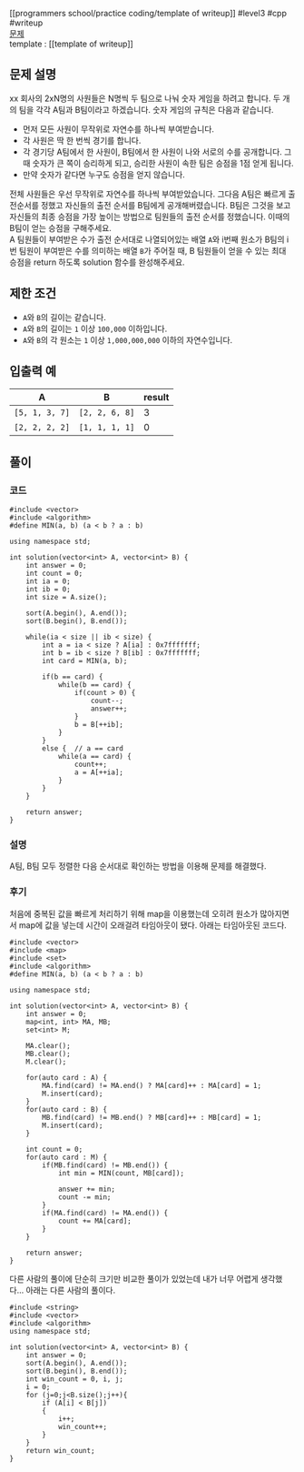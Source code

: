 
[[programmers school/practice coding/template of writeup]] #level3 #cpp #writeup  
[문제](https://school.programmers.co.kr/learn/courses/30/lessons/12987)  
template : [[template of writeup]]  

## 문제 설명  

xx 회사의 2xN명의 사원들은 N명씩 두 팀으로 나눠 숫자 게임을 하려고 합니다. 두 개의 팀을 각각 A팀과 B팀이라고 하겠습니다. 숫자 게임의 규칙은 다음과 같습니다.  

- 먼저 모든 사원이 무작위로 자연수를 하나씩 부여받습니다.  
- 각 사원은 딱 한 번씩 경기를 합니다.  
- 각 경기당 A팀에서 한 사원이, B팀에서 한 사원이 나와 서로의 수를 공개합니다. 그때 숫자가 큰 쪽이 승리하게 되고, 승리한 사원이 속한 팀은 승점을 1점 얻게 됩니다.  
- 만약 숫자가 같다면 누구도 승점을 얻지 않습니다.  

전체 사원들은 우선 무작위로 자연수를 하나씩 부여받았습니다. 그다음 A팀은 빠르게 출전순서를 정했고 자신들의 출전 순서를 B팀에게 공개해버렸습니다. B팀은 그것을 보고 자신들의 최종 승점을 가장 높이는 방법으로 팀원들의 출전 순서를 정했습니다. 이때의 B팀이 얻는 승점을 구해주세요.  
A 팀원들이 부여받은 수가 출전 순서대로 나열되어있는 배열 `A`와 i번째 원소가 B팀의 i번 팀원이 부여받은 수를 의미하는 배열 `B`가 주어질 때, B 팀원들이 얻을 수 있는 최대 승점을 return 하도록 solution 함수를 완성해주세요.  

## 제한 조건  

- `A`와 `B`의 길이는 같습니다.  
- `A`와 `B`의 길이는 `1` 이상 `100,000` 이하입니다.  
- `A`와 `B`의 각 원소는 `1` 이상 `1,000,000,000` 이하의 자연수입니다.  

## 입출력 예  

| A              | B              | result |  
| -------------- | -------------- | ------ |  
| `[5, 1, 3, 7]` | `[2, 2, 6, 8]` | 3      |  
| `[2, 2, 2, 2]` | `[1, 1, 1, 1]` | 0      |  

## 풀이  

### 코드  

```  
#include <vector>  
#include <algorithm>  
#define MIN(a, b) (a < b ? a : b)  

using namespace std;  

int solution(vector<int> A, vector<int> B) {  
    int answer = 0;  
    int count = 0;  
    int ia = 0;  
    int ib = 0;  
    int size = A.size();  
    
    sort(A.begin(), A.end());  
    sort(B.begin(), B.end());  
    
    while(ia < size || ib < size) {  
        int a = ia < size ? A[ia] : 0x7fffffff;  
        int b = ib < size ? B[ib] : 0x7fffffff;  
        int card = MIN(a, b);  
        
        if(b == card) {  
            while(b == card) {  
                if(count > 0) {  
                    count--;  
                    answer++;  
                }  
                b = B[++ib];  
            }  
        }  
        else {  // a == card  
            while(a == card) {  
                count++;  
                a = A[++ia];  
            }  
        }  
    }  
    
    return answer;  
}  
```  

### 설명  

A팀, B팀 모두 정렬한 다음 순서대로 확인하는 방법을 이용해 문제를 해결했다.  

### 후기  

처음에 중복된 값을 빠르게 처리하기 위해 map을 이용했는데 오히려 원소가 많아지면서 map에 값을 넣는데 시간이 오래걸려 타임아웃이 됐다. 아래는 타임아웃된 코드다.  

```  
#include <vector>  
#include <map>  
#include <set>  
#include <algorithm>  
#define MIN(a, b) (a < b ? a : b)  

using namespace std;  

int solution(vector<int> A, vector<int> B) {  
    int answer = 0;  
    map<int, int> MA, MB;  
    set<int> M;  
    
    MA.clear();  
    MB.clear();  
    M.clear();  
    
    for(auto card : A) {  
        MA.find(card) != MA.end() ? MA[card]++ : MA[card] = 1;  
        M.insert(card);  
    }  
    for(auto card : B) {  
        MB.find(card) != MB.end() ? MB[card]++ : MB[card] = 1;  
        M.insert(card);  
    }  
    
    int count = 0;  
    for(auto card : M) {  
        if(MB.find(card) != MB.end()) {  
            int min = MIN(count, MB[card]);  
            
            answer += min;  
            count -= min;  
        }  
        if(MA.find(card) != MA.end()) {  
            count += MA[card];  
        }  
    }  
    
    return answer;  
}  
```  

다른 사람의 풀이에 단순히 크기만 비교한 풀이가 있었는데 내가 너무 어렵게 생각했다... 아래는 다른 사람의 풀이다.  

```  
#include <string>  
#include <vector>  
#include <algorithm>  
using namespace std;  

int solution(vector<int> A, vector<int> B) {  
    int answer = 0;  
    sort(A.begin(), A.end());  
    sort(B.begin(), B.end());  
    int win_count = 0, i, j;  
    i = 0;  
    for (j=0;j<B.size();j++){  
        if (A[i] < B[j])  
        {  
            i++;  
            win_count++;  
        }  
    }  
    return win_count;  
}  
```  

